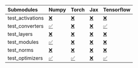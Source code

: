 | Submodules       | Numpy                                                                                                                           | Torch                                                                                                                           | Jax                                                                                                                             | Tensorflow                                                                                                                      |
|:-----------------|:--------------------------------------------------------------------------------------------------------------------------------|:--------------------------------------------------------------------------------------------------------------------------------|:--------------------------------------------------------------------------------------------------------------------------------|:--------------------------------------------------------------------------------------------------------------------------------|
| test_activations | <a href="https://github.com/unifyai/ivy/runs/7939889160?check_suite_focus=true" rel="noopener noreferrer" target="_blank">❌</a> | <a href="https://github.com/unifyai/ivy/runs/7939889345?check_suite_focus=true" rel="noopener noreferrer" target="_blank">❌</a> | <a href="https://github.com/unifyai/ivy/runs/7939889579?check_suite_focus=true" rel="noopener noreferrer" target="_blank">❌</a> | <a href="https://github.com/unifyai/ivy/runs/7939889858?check_suite_focus=true" rel="noopener noreferrer" target="_blank">❌</a> |
| test_converters  | <a href="https://github.com/unifyai/ivy/runs/7939889185?check_suite_focus=true" rel="noopener noreferrer" target="_blank">✅</a> | <a href="https://github.com/unifyai/ivy/runs/7939889383?check_suite_focus=true" rel="noopener noreferrer" target="_blank">❌</a> | <a href="https://github.com/unifyai/ivy/runs/7939889622?check_suite_focus=true" rel="noopener noreferrer" target="_blank">❌</a> | <a href="https://github.com/unifyai/ivy/runs/7939889898?check_suite_focus=true" rel="noopener noreferrer" target="_blank">✅</a> |
| test_layers      | <a href="https://github.com/unifyai/ivy/runs/7939889220?check_suite_focus=true" rel="noopener noreferrer" target="_blank">❌</a> | <a href="https://github.com/unifyai/ivy/runs/7939889420?check_suite_focus=true" rel="noopener noreferrer" target="_blank">❌</a> | <a href="https://github.com/unifyai/ivy/runs/7939889672?check_suite_focus=true" rel="noopener noreferrer" target="_blank">❌</a> | <a href="https://github.com/unifyai/ivy/runs/7939889924?check_suite_focus=true" rel="noopener noreferrer" target="_blank">❌</a> |
| test_modules     | <a href="https://github.com/unifyai/ivy/runs/7939889246?check_suite_focus=true" rel="noopener noreferrer" target="_blank">✅</a> | <a href="https://github.com/unifyai/ivy/runs/7939889454?check_suite_focus=true" rel="noopener noreferrer" target="_blank">❌</a> | <a href="https://github.com/unifyai/ivy/runs/7939889726?check_suite_focus=true" rel="noopener noreferrer" target="_blank">❌</a> | <a href="https://github.com/unifyai/ivy/runs/7939889966?check_suite_focus=true" rel="noopener noreferrer" target="_blank">❌</a> |
| test_norms       | <a href="https://github.com/unifyai/ivy/runs/7939889275?check_suite_focus=true" rel="noopener noreferrer" target="_blank">❌</a> | <a href="https://github.com/unifyai/ivy/runs/7939889488?check_suite_focus=true" rel="noopener noreferrer" target="_blank">❌</a> | <a href="https://github.com/unifyai/ivy/runs/7939889779?check_suite_focus=true" rel="noopener noreferrer" target="_blank">❌</a> | <a href="https://github.com/unifyai/ivy/runs/7939890000?check_suite_focus=true" rel="noopener noreferrer" target="_blank">❌</a> |
| test_optimizers  | <a href="https://github.com/unifyai/ivy/runs/7939889306?check_suite_focus=true" rel="noopener noreferrer" target="_blank">✅</a> | <a href="https://github.com/unifyai/ivy/runs/7939889528?check_suite_focus=true" rel="noopener noreferrer" target="_blank">✅</a> | <a href="https://github.com/unifyai/ivy/runs/7939889815?check_suite_focus=true" rel="noopener noreferrer" target="_blank">❌</a> | <a href="https://github.com/unifyai/ivy/runs/7939890046?check_suite_focus=true" rel="noopener noreferrer" target="_blank">✅</a> |